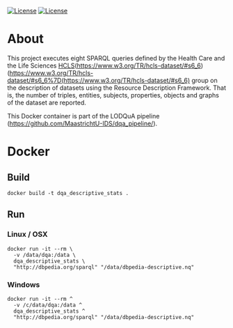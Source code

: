 [![License](https://img.shields.io/badge/FAIR-metrics-orange.svg)](http://fairmetrics.org/)
[![License](https://img.shields.io/badge/license-MIT-blue.svg)](https://opensource.org/licenses/MIT)
# About
This project executes eight SPARQL queries defined by the Health Care and the Life Sciences [HCLS](https://www.w3.org/TR/hcls-dataset/#s6_6%7D)(https://www.w3.org/TR/hcls-dataset/#s6_6)(https://www.w3.org/TR/hcls-dataset/#s6_6%7D(https://www.w3.org/TR/hcls-dataset/#s6_6) group on the description of datasets using the Resource Description Framework. That is, the number of triples, entities, subjects, properties, objects and graphs of the dataset are reported.

This Docker container is part of the LODQuA pipeline (https://github.com/MaastrichtU-IDS/dqa_pipeline/).

# Docker
## Build
```
docker build -t dqa_descriptive_stats .
```
## Run
### Linux / OSX
```
docker run -it --rm \
  -v /data/dqa:/data \
  dqa_descriptive_stats \
  "http://dbpedia.org/sparql" "/data/dbpedia-descriptive.nq"
```
### Windows
```
docker run -it --rm ^
  -v /c/data/dqa:/data ^
  dqa_descriptive_stats ^
  "http://dbpedia.org/sparql" "/data/dbpedia-descriptive.nq"
```

